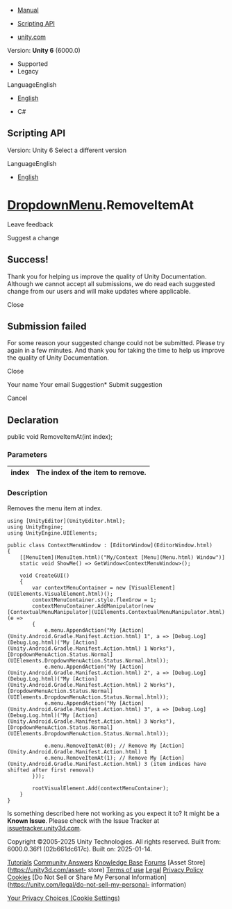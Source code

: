 [ ]()

  * [Manual](../Manual/index.html)
  * [Scripting API](../ScriptReference/index.html)

  * [unity.com](https://unity.com/)

Version: **Unity 6** (6000.0)

  * Supported
  * Legacy

LanguageEnglish

  * [English]()

  * C#

[ ](https://docs.unity3d.com)

## Scripting API

Version: Unity 6 Select a different version

LanguageEnglish

  * [English]()

#  [DropdownMenu](UIElements.DropdownMenu.html).RemoveItemAt

Leave feedback

Suggest a change

## Success!

Thank you for helping us improve the quality of Unity Documentation. Although
we cannot accept all submissions, we do read each suggested change from our
users and will make updates where applicable.

Close

## Submission failed

For some reason your suggested change could not be submitted. Please <a>try
again</a> in a few minutes. And thank you for taking the time to help us
improve the quality of Unity Documentation.

Close

Your name Your email Suggestion* Submit suggestion

Cancel

[ ]()

## Declaration

public void RemoveItemAt(int index);

### Parameters

index | The index of the item to remove.  
---|---  
  
### Description

Removes the menu item at index.

    
    
    using [UnityEditor](UnityEditor.html);
    using UnityEngine;
    using UnityEngine.UIElements;  
      
    public class ContextMenuWindow : [EditorWindow](EditorWindow.html)
    {
        [[MenuItem](MenuItem.html)("My/Context [Menu](Menu.html) Window")]
        static void ShowMe() => GetWindow<ContextMenuWindow>();  
      
        void CreateGUI()
        {
            var contextMenuContainer = new [VisualElement](UIElements.VisualElement.html)();
            contextMenuContainer.style.flexGrow = 1;
            contextMenuContainer.AddManipulator(new [ContextualMenuManipulator](UIElements.ContextualMenuManipulator.html)(e =>
            {
                e.menu.AppendAction("My [Action](Unity.Android.Gradle.Manifest.Action.html) 1", a => [Debug.Log](Debug.Log.html)("My [Action](Unity.Android.Gradle.Manifest.Action.html) 1 Works"), [DropdownMenuAction.Status.Normal](UIElements.DropdownMenuAction.Status.Normal.html));
                e.menu.AppendAction("My [Action](Unity.Android.Gradle.Manifest.Action.html) 2", a => [Debug.Log](Debug.Log.html)("My [Action](Unity.Android.Gradle.Manifest.Action.html) 2 Works"), [DropdownMenuAction.Status.Normal](UIElements.DropdownMenuAction.Status.Normal.html));
                e.menu.AppendAction("My [Action](Unity.Android.Gradle.Manifest.Action.html) 3", a => [Debug.Log](Debug.Log.html)("My [Action](Unity.Android.Gradle.Manifest.Action.html) 3 Works"), [DropdownMenuAction.Status.Normal](UIElements.DropdownMenuAction.Status.Normal.html));  
      
                e.menu.RemoveItemAt(0); // Remove My [Action](Unity.Android.Gradle.Manifest.Action.html) 1
                e.menu.RemoveItemAt(1); // Remove My [Action](Unity.Android.Gradle.Manifest.Action.html) 3 (item indices have shifted after first removal)
            }));  
      
            rootVisualElement.Add(contextMenuContainer);
        }
    }
    

Is something described here not working as you expect it to? It might be a
**Known Issue**. Please check with the Issue Tracker at
[issuetracker.unity3d.com](https://issuetracker.unity3d.com).

Copyright ©2005-2025 Unity Technologies. All rights reserved. Built from:
6000.0.36f1 (02b661dc617c). Built on: 2025-01-14.

[Tutorials](https://unity3d.com/learn) [Community
Answers](https://answers.unity3d.com) [Knowledge
Base](https://support.unity3d.com/hc/en-us)
[Forums](https://forum.unity3d.com) [Asset Store](https://unity3d.com/asset-
store) [Terms of use](https://docs.unity3d.com/Manual/TermsOfUse.html)
[Legal](https://unity.com/legal) [Privacy
Policy](https://unity.com/legal/privacy-policy)
[Cookies](https://unity.com/legal/cookie-policy) [Do Not Sell or Share My
Personal Information](https://unity.com/legal/do-not-sell-my-personal-
information)

[Your Privacy Choices (Cookie Settings)](javascript:void\(0\);)

